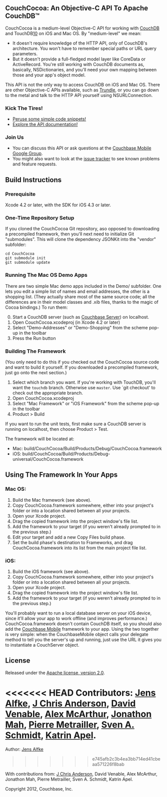 ## CouchCocoa: An Objective-C API To Apache CouchDB™

CouchCocoa is a medium-level Objective-C API for working with [CouchDB][1] and TouchDB[10] on iOS and Mac OS. By "medium-level" we mean:

* It doesn't require knowledge of the HTTP API, only of CouchDB's architecture. You won't have to remember special paths or URL query parameters.
* But it doesn't provide a full-fledged model layer like CoreData or ActiveRecord. You're still working with CouchDB documents as, basically, NSDictionaries, and you'll need your own mapping between those and your app's object model.

This API is not the only way to access CouchDB on iOS and Mac OS. There are other Objective-C APIs available, such as [Trundle][2], or you can go down to the metal and talk to the HTTP API yourself using NSURLConnection.

### Kick The Tires!

* [Peruse some simple code snippets!][7]
* [Explore the API documentation!][8]

### Join Us

* You can discuss this API or ask questions at the [Couchbase Mobile Google Group][3].
* You might also want to look at the [issue tracker][5] to see known problems and feature requests.

## Build Instructions

### Prerequisite

Xcode 4.2 or later, with the SDK for iOS 4.3 or later.

### One-Time Repository Setup

If you cloned the CouchCocoa Git repository, aso opposed to downloading a precompiled framework, then you'll next need to initialize Git "submodules". This will clone the dependency JSONKit into the "vendor" subfolder:

    cd CouchCocoa
    git submodule init
    git submodule update

### Running The Mac OS Demo Apps

There are two simple Mac demo apps included in the Demo/ subfolder. One lets you edit a simple list of names and email addresses, the other is a shopping list. (They actually share most of the same source code; all the differences are in their model classes and .xib files, thanks to the magic of Cocoa bindings.) To run them:

0. Start a CouchDB server (such as [Couchbase Server][4]) on localhost.
1. Open CouchCocoa.xcodeproj (in Xcode 4.2 or later)
2. Select "Demo-Addresses" or "Demo-Shopping" from the scheme pop-up in the toolbar
3. Press the Run button

### Building The Framework

(You only need to do this if you checked out the CouchCocoa source code and want to build it yourself. If you downloaded a precompiled framework, just go onto the next section.)

1. Select which branch you want. If you're working with TouchDB, you'll want the `touchdb` branch. Otherwise use `master`. Use `git checkout' to check out the appropriate branch.
2. Open CouchCocoa.xcodeproj
3. Select "Mac Framework" or "iOS Framework" from the scheme pop-up in the toolbar
4. Product > Build

If you want to run the unit tests, first make sure a CouchDB server is running on localhost, then choose Product > Test.

The framework will be located at:

* Mac: build/CouchCocoa/Build/Products/Debug/CouchCocoa.framework
* iOS: build/CouchCocoa/Build/Products/Debug-universal/CouchCocoa.framework

## Using The Framework In Your Apps

### Mac OS:

1. Build the Mac framework (see above).
2. Copy CouchCocoa.framework somewhere, either into your project's folder or into a location shared between all your projects.
3. Open your Xcode project.
4. Drag the copied framework into the project window's file list.
5. Add the framework to your target (if you weren't already prompted to in the previous step.)
6. Edit your target and add a new Copy Files build phase.
7. Set the build phase's destination to Frameworks, and drag CouchCocoa.framework into its list from the main project file list.

### iOS:

1. Build the iOS framework (see above).
2. Copy CouchCocoa.framework somewhere, either into your project's folder or into a location shared between all your projects.
3. Open your Xcode project.
4. Drag the copied framework into the project window's file list.
5. Add the framework to your target (if you weren't already prompted to in the previous step.)

You'll probably want to run a local database server on your iOS device, since it'll allow your app to work offline (and improves performance.) CouchCocoa.framework doesn't contain CouchDB itself, so you should also add the [Couchbase Mobile][9] framework to your app. Using the two together is very simple: when the CouchbaseMobile object calls your delegate method to tell you the server's up and running, just use the URL it gives you to instantiate a CouchServer object.

## License

Released under the [Apache license, version 2.0][6].

<<<<<<< HEAD
Contributors: [Jens Alfke](https://github.com/snej/), [J Chris Anderson](https://github.com/jchris/), [David Venable](https://github.com/dlvenable), [Alex McArthur](https://github.com/alexmcarthur), [Jonathon Mah](https://github.com/jmah), [Pierre Metrailler](https://github.com/pimetrai), [Sven A. Schmidt](https://github.com/sas71), [Katrin Apel](https://github.com/kaalita).
=======
Author: [Jens Alfke](https://github.com/snej/)
>>>>>>> e745afb2c3b4ea3bb714ed41cbeaa571226f8bab

With contributions from: [J Chris Anderson](https://github.com/jchris/), David Venable, Alex McArthur, Jonathon Mah, Pierre Metrailler, Sven A. Schmidt, Katrin Apel.

Copyright 2012, Couchbase, Inc.



[1]: http://couchdb.apache.org/
[2]: https://github.com/schwa/trundle
[3]: https://groups.google.com/group/mobile-couchbase
[4]: http://www.couchbase.com/downloads/couchbase-single-server/community
[5]: http://www.couchbase.org/issues/secure/IssueNavigator.jspa
[6]: http://www.apache.org/licenses/LICENSE-2.0.html
[7]: https://github.com/couchbaselabs/CouchCocoa/wiki/Example-Snippets
[8]: http://couchbaselabs.github.com/CouchCocoa/docs/
[9]: http://www.couchbase.org/get/couchbase-mobile-for-ios/current
[10]: https://github.com/couchbaselabs/TouchDB-iOS
